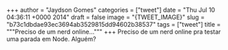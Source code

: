 
+++
author = "Jaydson Gomes"
categories = ["tweet"]
date = "Thu Jul 10 04:36:11 +0000 2014"
draft = false
image = "{TWEET_IMAGE}"
slug = "b73c1dbdae93ec3694ab3529815dd94602b38537"
tags = ["tweet"]
title = """Preciso de um nerd online..."""
+++
Preciso de um nerd online pra testar uma parada em Node. Alguém?

